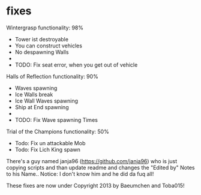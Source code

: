 fixes
=====

Wintergrasp functionality: 98% 
  - Tower ist destroyable
  - You can construct vehicles
  - No despawning Walls
  - 
  - TODO: Fix seat error, when you get out of vehicle 


Halls of Reflection functionality: 90%
  - Waves spawning
  - Ice Walls break
  - Ice Wall Waves spawning
  - Ship at End spawning
  - 
  - TODO: Fix Wave spawning Times
  

Trial of the Champions functionality: 50%
  - Todo: Fix un attackable Mob
  - Todo: Fix Lich King spawn
  


There's a guy named janja96 (https://github.com/janja96) who is just copying scripts and than update readme and 
changes the "Edited by" Notes to his Name.. Notice: I don't know him and he did da fuq all! 

These fixes are now under Copyright 2013 by Baeumchen and Toba015!
